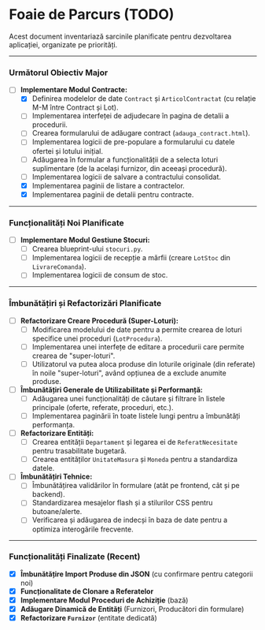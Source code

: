# Foaie de Parcurs (TODO)

Acest document inventariază sarcinile planificate pentru dezvoltarea aplicației, organizate pe priorități.

---

### Următorul Obiectiv Major

- [ ] **Implementare Modul Contracte:**
  - [x] Definirea modelelor de date `Contract` și `ArticolContractat` (cu relație M-M între Contract și Lot).
  - [ ] Implementarea interfeței de adjudecare în pagina de detalii a procedurii.
  - [ ] Crearea formularului de adăugare contract (`adauga_contract.html`).
  - [ ] Implementarea logicii de pre-populare a formularului cu datele ofertei și lotului inițial.
  - [ ] Adăugarea în formular a funcționalității de a selecta loturi suplimentare (de la același furnizor, din aceeași procedură).
  - [ ] Implementarea logicii de salvare a contractului consolidat.
  - [x] Implementarea paginii de listare a contractelor.
  - [x] Implementarea paginii de detalii pentru contracte.

---

### Funcționalități Noi Planificate

- [ ] **Implementare Modul Gestiune Stocuri:**
  - [ ] Crearea blueprint-ului `stocuri.py`.
  - [ ] Implementarea logicii de recepție a mărfii (creare `LotStoc` din `LivrareComanda`).
  - [ ] Implementarea logicii de consum de stoc.

---

### Îmbunătățiri și Refactorizări Planificate

- [ ] **Refactorizare Creare Procedură (Super-Loturi):**
  - [ ] Modificarea modelului de date pentru a permite crearea de loturi specifice unei proceduri (`LotProcedura`).
  - [ ] Implementarea unei interfețe de editare a procedurii care permite crearea de "super-loturi".
  - [ ] Utilizatorul va putea aloca produse din loturile originale (din referate) în noile "super-loturi", având opțiunea de a exclude anumite produse.
- [ ] **Îmbunătățiri Generale de Utilizabilitate și Performanță:**
  - [ ] Adăugarea unei funcționalități de căutare și filtrare în listele principale (oferte, referate, proceduri, etc.).
  - [ ] Implementarea paginării în toate listele lungi pentru a îmbunătăți performanța.
- [ ] **Refactorizare Entități:**
  - [ ] Crearea entității `Departament` și legarea ei de `ReferatNecesitate` pentru trasabilitate bugetară.
  - [ ] Crearea entităților `UnitateMasura` și `Moneda` pentru a standardiza datele.
- [ ] **Îmbunătățiri Tehnice:**
  - [ ] Îmbunătățirea validărilor în formulare (atât pe frontend, cât și pe backend).
  - [ ] Standardizarea mesajelor flash și a stilurilor CSS pentru butoane/alerte.
  - [ ] Verificarea și adăugarea de indecși în baza de date pentru a optimiza interogările frecvente.

---

### Funcționalități Finalizate (Recent)

- [x] **Îmbunătățire Import Produse din JSON** (cu confirmare pentru categorii noi)
- [x] **Funcționalitate de Clonare a Referatelor**
- [x] **Implementare Modul Proceduri de Achiziție** (bază)
- [x] **Adăugare Dinamică de Entități** (Furnizori, Producători din formulare)
- [x] **Refactorizare `Furnizor`** (entitate dedicată)
